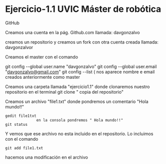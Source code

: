 # Ejercicio-1.1 UVIC Máster de robótica

GitHub

Creamos una cuenta en la pág. Github.com llamada: davgonzalvo

creamos un repositorio y creamos un fork con otra cuenta creada llamada: davgonzalvor

Creamos el master con el comando
  
  git config --global user.name "davgonzalvo"
  git config --global user.email "davgonzalvo@gmail.com"
  git config --list  ( nos aparece nombre e email creados anteriormente como master

Creamos una carpeta llamada "ejercicio1.1" donde clonaremos nuestro repositorio en el terminal
    git clone " copia del repositorio"
    
Creamos un archivo "file1.txt" donde pondremos un comentario "Hola mundo!!"
    
    gedit file1txt
                  en la consola pondremos " Hola mundo!!"
    git status

Y vemos que ese archivo no esta incluido en el repositorio. Lo incluimos con el comando
    
    git add file1.txt
    
hacemos una modificación en el archivo
    
    

